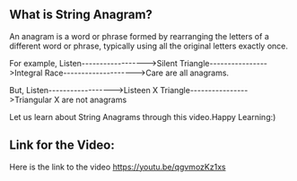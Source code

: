 ## What is String Anagram?

An anagram is a word or phrase formed by rearranging the letters of a different word or phrase, typically using all the original letters exactly once.

For example,
Listen------------------>Silent
Triangle---------------->Integral
Race-------------------->Care
are all anagrams.

But,
Listen------------------>Listeen X
Triangle---------------->Triangular X
are not anagrams

Let us learn about String Anagrams through this video.Happy Learning:)

## Link for the Video:

Here is the link to the video
<a href="https://youtu.be/qgvmozKz1xs">https://youtu.be/qgvmozKz1xs</a>
